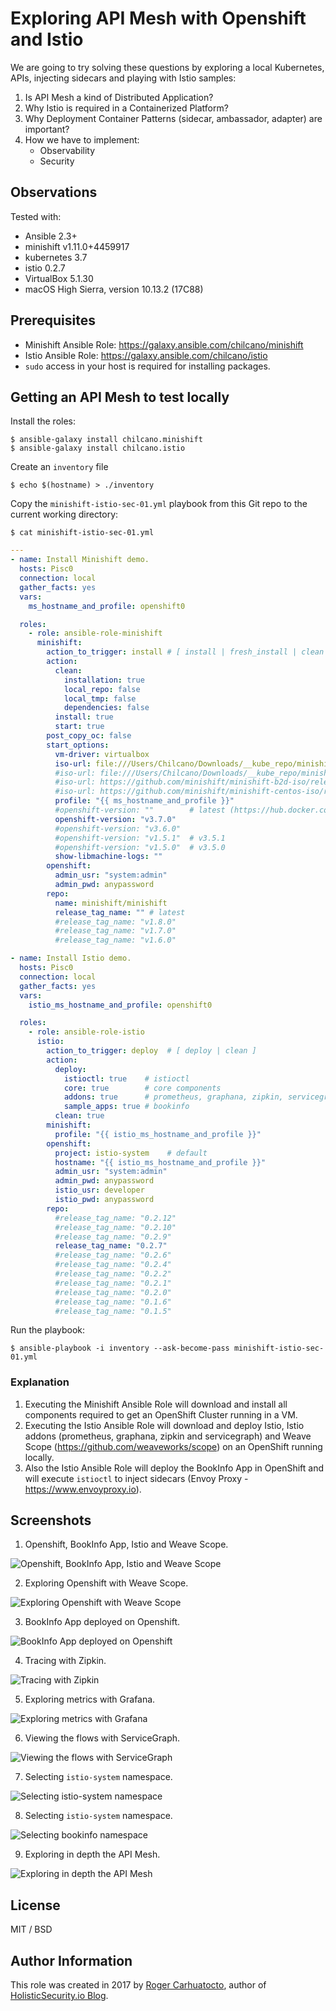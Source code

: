 # Exploring API Mesh with Openshift and Istio

We are going to try solving these questions by exploring a local Kubernetes, APIs, injecting sidecars and playing with Istio samples:

1. Is API Mesh a kind of Distributed Application?
2. Why Istio is required in a Containerized Platform?
3. Why Deployment Container Patterns (sidecar, ambassador, adapter) are important?
4. How we have to implement:  
   * Observability
   * Security  

## Observations

Tested with:

- Ansible 2.3+
- minishift v1.11.0+4459917
- kubernetes 3.7
- istio 0.2.7
- VirtualBox 5.1.30
- macOS High Sierra, version 10.13.2 (17C88)

## Prerequisites

- Minishift Ansible Role: https://galaxy.ansible.com/chilcano/minishift
- Istio Ansible Role: https://galaxy.ansible.com/chilcano/istio
- `sudo` access in your host is required for installing packages.


## Getting an API Mesh to test locally

Install the roles:
```
$ ansible-galaxy install chilcano.minishift
$ ansible-galaxy install chilcano.istio
```

Create an `inventory` file
```
$ echo $(hostname) > ./inventory
```

Copy the `minishift-istio-sec-01.yml` playbook from this Git repo to the current working directory:
```
$ cat minishift-istio-sec-01.yml
```

```yaml
---
- name: Install Minishift demo.
  hosts: Pisc0
  connection: local
  gather_facts: yes
  vars:
    ms_hostname_and_profile: openshift0

  roles:
    - role: ansible-role-minishift
      minishift:
        action_to_trigger: install # [ install | fresh_install | clean ]
        action:
          clean:
            installation: true
            local_repo: false
            local_tmp: false
            dependencies: false
          install: true
          start: true
        post_copy_oc: false
        start_options:
          vm-driver: virtualbox
          iso-url: file:///Users/Chilcano/Downloads/__kube_repo/minishift-b2d-iso/v1.2.0/minishift-b2d.iso
          #iso-url: file:///Users/Chilcano/Downloads/__kube_repo/minishift-centos-iso/v1.2.0/minishift-centos7.iso
          #iso-url: https://github.com/minishift/minishift-b2d-iso/releases/download/v1.2.0/minishift-b2d.iso
          #iso-url: https://github.com/minishift/minishift-centos-iso/releases/download/v1.2.0/minishift-centos7.iso
          profile: "{{ ms_hostname_and_profile }}"
          #openshift-version: ""        # latest (https://hub.docker.com/r/openshift/origin/tags)
          openshift-version: "v3.7.0"
          #openshift-version: "v3.6.0"
          #openshift-version: "v1.5.1"  # v3.5.1
          #openshift-version: "v1.5.0"  # v3.5.0
          show-libmachine-logs: ""
        openshift:
          admin_usr: "system:admin"
          admin_pwd: anypassword
        repo:
          name: minishift/minishift
          release_tag_name: "" # latest
          #release_tag_name: "v1.8.0"
          #release_tag_name: "v1.7.0"
          #release_tag_name: "v1.6.0"

- name: Install Istio demo.
  hosts: Pisc0
  connection: local
  gather_facts: yes
  vars:
    istio_ms_hostname_and_profile: openshift0

  roles:
    - role: ansible-role-istio
      istio:
        action_to_trigger: deploy  # [ deploy | clean ]
        action:
          deploy:
            istioctl: true    # istioctl
            core: true        # core components
            addons: true      # prometheus, graphana, zipkin, servicegraph
            sample_apps: true # bookinfo
          clean: true
        minishift:
          profile: "{{ istio_ms_hostname_and_profile }}"
        openshift:
          project: istio-system    # default
          hostname: "{{ istio_ms_hostname_and_profile }}"
          admin_usr: "system:admin"
          admin_pwd: anypassword
          istio_usr: developer
          istio_pwd: anypassword
        repo:
          #release_tag_name: "0.2.12"
          #release_tag_name: "0.2.10"
          #release_tag_name: "0.2.9"
          release_tag_name: "0.2.7"
          #release_tag_name: "0.2.6"
          #release_tag_name: "0.2.4"
          #release_tag_name: "0.2.2"
          #release_tag_name: "0.2.1"
          #release_tag_name: "0.2.0"
          #release_tag_name: "0.1.6"
          #release_tag_name: "0.1.5"
```

Run the playbook:
```
$ ansible-playbook -i inventory --ask-become-pass minishift-istio-sec-01.yml
```


### Explanation

1. Executing the Minishift Ansible Role will download and install all components required to get an OpenShift Cluster running in a VM.
2. Executing the Istio Ansible Role will download and deploy Istio, Istio addons (prometheus, graphana, zipkin and servicegraph) and Weave Scope (https://github.com/weaveworks/scope) on an OpenShift running locally.
3. Also the Istio Ansible Role will deploy the BookInfo App in OpenShift and will execute `istioctl` to inject sidecars (Envoy Proxy - https://www.envoyproxy.io).

## Screenshots

1. Openshift, BookInfo App, Istio and Weave Scope.

![Openshift, BookInfo App, Istio and Weave Scope](https://github.com/chilcano/ansible-minishift-istio-security/blob/master/imgs/api-mesh-security-1-openshift.png "Openshift, BookInfo App, Istio and Weave Scope")

2. Exploring Openshift with Weave Scope.

![Exploring Openshift with Weave Scope](https://github.com/chilcano/ansible-minishift-istio-security/blob/master/imgs/api-mesh-security-2-weave-scope.png "Exploring Openshift with Weave Scope")

3. BookInfo App deployed on Openshift.

![BookInfo App deployed on Openshift](https://github.com/chilcano/ansible-minishift-istio-security/blob/master/imgs/api-mesh-security-3-istio-bookinfo-app.png "BookInfo App deployed on Openshift")

4. Tracing with Zipkin.

![Tracing with Zipkin](https://github.com/chilcano/ansible-minishift-istio-security/blob/master/imgs/api-mesh-security-4-istio-zipkin.png "Tracing with Zipkin")


5. Exploring metrics with Grafana.

![Exploring metrics with Grafana](https://github.com/chilcano/ansible-minishift-istio-security/blob/master/imgs/api-mesh-security-5-istio-grafana.png "Exploring metrics with Grafana")

6. Viewing the flows with ServiceGraph.

![Viewing the flows with ServiceGraph](https://github.com/chilcano/ansible-minishift-istio-security/blob/master/imgs/api-mesh-security-6-istio-servicegraph.png "Viewing the flows with ServiceGraph")

7. Selecting `istio-system` namespace.

![Selecting istio-system namespace](https://github.com/chilcano/ansible-minishift-istio-security/blob/master/imgs/api-mesh-security-7-weave-scope-istio-system.png "Selecting istio-system namespace")

8. Selecting `istio-system` namespace.

![Selecting bookinfo namespace](https://github.com/chilcano/ansible-minishift-istio-security/blob/master/imgs/api-mesh-security-8-weave-scope-bookinfo.png "Selecting bookinfo namespace")

9. Exploring in depth the API Mesh.

![Exploring in depth the API Mesh](https://github.com/chilcano/ansible-minishift-istio-security/blob/master/imgs/api-mesh-security-9-weave-scope-bookinfo-mesh.png "Exploring in depth the API Mesh")


## License

MIT / BSD

## Author Information

This role was created in 2017 by [Roger Carhuatocto](https://www.linkedin.com/in/rcarhuatocto), author of [HolisticSecurity.io Blog](https://holisticsecurity.io).
